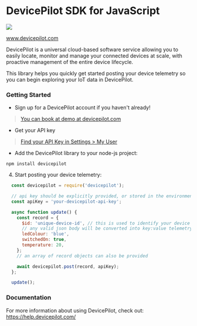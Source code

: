 # DevicePilot SDK for JavaScript

<a href="https://nodei.co/npm/devicepilot/">
  <img src="https://nodei.co/npm/devicepilot.svg?downloads=true&downloadRank=true&stars=true">
</a>

www.devicepilot.com

DevicePilot is a universal cloud-based software service allowing you to easily locate, monitor and manage your connected devices at scale, with proactive management of the entire device lifecycle.

This library helps you quickly get started posting your device telemetry so you can begin exploring your IoT data in DevicePilot.

### Getting Started

* Sign up for a DevicePilot account if you haven't already!

> [You can book at demo at devicepilot.com](https://www.devicepilot.com/contact)

* Get your API key

> [Find your API Key in Settings > My User](https://app.devicepilot.com/#/settings/my-user)

* Add the DevicePilot library to your node-js project:

```
npm install devicepilot
```

4. Start posting your device telemetry:

```javascript
  const devicepilot = require('devicepilot');

  // api key should be explicitly provided, or stored in the environmental variable DP_API_KEY
  const apiKey = 'your-devicepilot-api-key';

  async function update() {
    const record = {
      $id: 'unique-device-id', // this is used to identify your device
      // any valid json body will be converted into key:value telemetry:
      ledColour: 'blue',
      switchedOn: true,
      temperature: 20,
    };
    // an array of record objects can also be provided

    await devicepilot.post(record, apiKey);
  };

  update();
```

### Documentation

For more information about using DevicePilot, check out: https://help.devicepilot.com/
